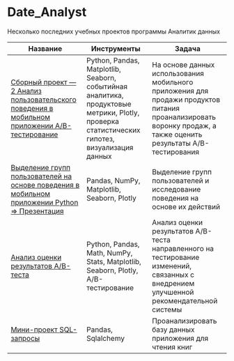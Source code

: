 # Date_Analyst

Несколько последних учебных проектов программы Аналитик данных

| Название | Инструменты | Задача |
|---------|-------------|--------|
| [Сборный проект — 2 Анализ пользовательского поведения в мобильном приложении A/B-тестирование](A_B_test_checkpoint(1).ipynb) | Python, Pandas, Matplotlib, Seaborn, событийная аналитика, продуктовые метрики, Plotly, проверка статистических гипотез, визуализация данных | На основе данных использования мобильного приложения для продажи продуктов питания проанализировать воронку продаж, а также оценить результаты A/B-тестирования |
| [Выделение групп пользователей на основе поведения в мобильном приложении Python => Презентация](mobile_group.ipynb) | Pandas, NumPy, Matplotlib, Seaborn, Plotly | Выделение групп пользователей и исследование поведения на основе их действий |
| [Анализ оценки результатов A/B-теста](project_10.ipynb) | Python, Pandas, Math, NumPy, Stats, Matplotlib, Seaborn, Plotly, A/B-тестирование | Анализ оценки результатов A/B-теста направленного на тестирование изменений, связанных с внедрением улучшенной рекомендательной системы |
| [Мини-проект SQL-запросы](SQL.ipynb) | Pandas, Sqlalchemy | Проанализировать базу данных приложения для чтения книг |
